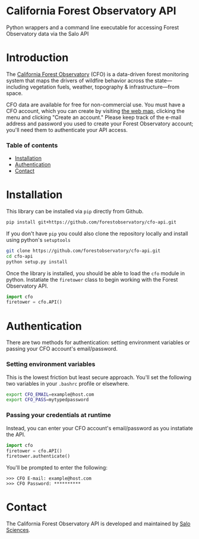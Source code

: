 # California Forest Observatory API

Python wrappers and a command line executable for accessing Forest Observatory data via the Salo API

# Introduction

The [California Forest Observatory][cfo-web] (CFO) is a data-driven forest monitoring system that maps the drivers of wildfire behavior across the state—including vegetation fuels, weather, topography & infrastructure—from space.

CFO data are available for free for non-commercial use. You must have a CFO account, which you can create by visiting [the web map][cfo-web], clicking the menu and clicking "Create an account." Please keep track of the e-mail address and password you used to create your Forest Observatory account; you'll need them to authenticate your API access.

### Table of contents

- [Installation](#installation)
- [Authentication](#authentication)
- [Contact](#contact)

# Installation

This library can be installed via `pip` directly from Github.

```bash
pip install git+https://github.com/forestobservatory/cfo-api.git
```

If you don't have `pip` you could also clone the repository locally and install using python's `setuptools`

```bash
git clone https://github.com/forestobservatory/cfo-api.git
cd cfo-api
python setup.py install
```

Once the library is installed, you should be able to load the `cfo` module in python. Instatiate the `firetower` class to begin working with the Forest Observatory API.

```python
import cfo
firetower = cfo.API()
```

# Authentication

There are two methods for authentication: setting environment variables or passing your CFO account's email/password. 

### Setting environment variables 

This is the lowest friction but least secure approach. You'll set the following two variables in your `.bashrc` profile or elsewhere.

```bash
export CFO_EMAIL=example@host.com
export CFO_PASS=mytypedpassword
```

### Passing your credentials at runtime

Instead, you can enter your CFO account's email/password as you instatiate the API.

```python
import cfo
firetower = cfo.API()
firetower.authenticate()
```

You'll be prompted to enter the following:

```
>>> CFO E-mail: example@host.com
>>> CFO Password: **********
```

# Contact

The California Forest Observatory API is developed and maintained by [Salo Sciences][salo-web].


[cfo-web]: https://forestobservatory.com
[salo-web]: https://salo.ai
